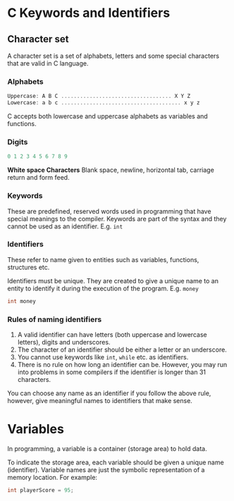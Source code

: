 # C Keywords and Identifiers
## Character set

A character set is a set of alphabets, letters and some special characters that are valid in C language.

### Alphabets
```c
Uppercase: A B C ................................... X Y Z
Lowercase: a b c ...................................... x y z
```

C accepts both lowercase and uppercase alphabets as variables and functions.

### Digits
```c
0 1 2 3 4 5 6 7 8 9
```

**White space Characters**
Blank space, newline, horizontal tab, carriage return and form feed.

### Keywords
These are predefined, reserved words used in programming that have special meanings to the compiler. Keywords are part of the syntax and they cannot be used as an identifier. E.g. `int`
### Identifiers
These refer to name given to entities such as variables, functions, structures etc.

Identifiers must be unique. They are created to give a unique name to an entity to identify it during the execution of the program. E.g. `money`
```c
int money
```

### Rules of naming identifiers
1.  A valid identifier can have letters (both uppercase and lowercase letters), digits and underscores.
2.  The character of an identifier should be either a letter or an underscore.
3.  You cannot use keywords like `int`, `while` etc. as identifiers.
4.  There is no rule on how long an identifier can be. However, you may run into problems in some compilers if the identifier is longer than 31 characters.

You can choose any name as an identifier if you follow the above rule, however, give meaningful names to identifiers that make sense.

# Variables
In programming, a variable is a container (storage area) to hold data.

To indicate the storage area, each variable should be given a unique name (identifier). Variable names are just the symbolic representation of a memory location. For example:
```c
int playerScore = 95; 
```